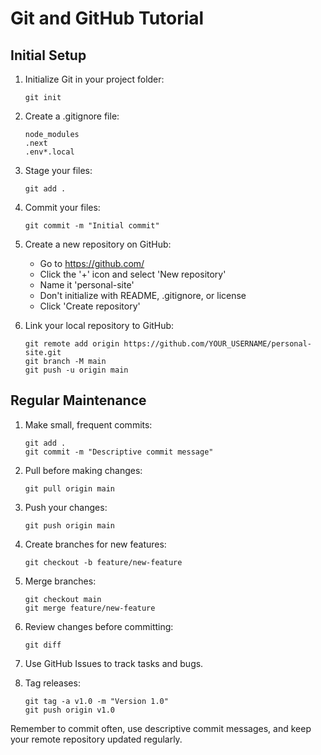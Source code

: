 # Git and GitHub Tutorial

## Initial Setup

1. Initialize Git in your project folder:
   ```
   git init
   ```

2. Create a .gitignore file:
   ```
   node_modules
   .next
   .env*.local
   ```

3. Stage your files:
   ```
   git add .
   ```

4. Commit your files:
   ```
   git commit -m "Initial commit"
   ```

5. Create a new repository on GitHub:
   - Go to https://github.com/
   - Click the '+' icon and select 'New repository'
   - Name it 'personal-site'
   - Don't initialize with README, .gitignore, or license
   - Click 'Create repository'

6. Link your local repository to GitHub:
   ```
   git remote add origin https://github.com/YOUR_USERNAME/personal-site.git
   git branch -M main
   git push -u origin main
   ```

## Regular Maintenance

1. Make small, frequent commits:
   ```
   git add .
   git commit -m "Descriptive commit message"
   ```

2. Pull before making changes:
   ```
   git pull origin main
   ```

3. Push your changes:
   ```
   git push origin main
   ```

4. Create branches for new features:
   ```
   git checkout -b feature/new-feature
   ```

5. Merge branches:
   ```
   git checkout main
   git merge feature/new-feature
   ```

6. Review changes before committing:
   ```
   git diff
   ```

7. Use GitHub Issues to track tasks and bugs.

8. Tag releases:
   ```
   git tag -a v1.0 -m "Version 1.0"
   git push origin v1.0
   ```

Remember to commit often, use descriptive commit messages, and keep your remote repository updated regularly.